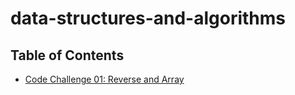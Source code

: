 # data-structures-and-algorithms

## Table of Contents
* [Code Challenge 01: Reverse and Array](challenges/arrayReverse/README.md)

